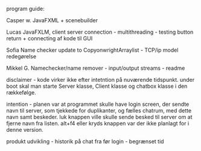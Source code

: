 program guide:

Casper w.
JavaFXML + scenebuilder

Lucas
JavaFXLM, client server connection - multithreading - testing button return + connecting af kode til GUI

Sofia
Name checker update to CopyonwrightArraylist - TCP/ip model redegørelse

Mikkel G.
Namechecker/name remover - input/output streams - readme

disclaimer - kode virker ikke efter intetntion på nuværende tidspunkt.
under boot skal man starte Server klasse, Client klasse og chatbox klasse i den rækkefølge.

intention - planen var at programmet skulle have login screen, der sendte navn til server, som tjekkede for duplikanter, og fælles chatrum, med dette navn samt beskeder.
luk knappen ville skulle sende besked til server om at fjerne navn fra listen. alt+f4 eller kryds knappen var der ikke planlagt for i denne version.

produkt udvikling - historik på chat fra før login - begrænset tid

